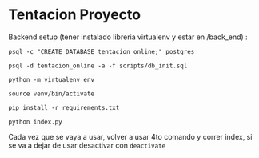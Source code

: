 # Tentacion Proyecto
Backend setup (tener instalado libreria virtualenv y estar en /back_end) :
```
psql -c "CREATE DATABASE tentacion_online;" postgres
```
```
psql -d tentacion_online -a -f scripts/db_init.sql
```
```
python -m virtualenv env
```
```
source venv/bin/activate
```
```
pip install -r requirements.txt
```
```
python index.py
```
Cada vez que se vaya a usar, volver a usar 4to comando y correr index, si se va a dejar de usar desactivar con `deactivate`
